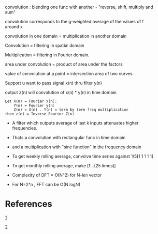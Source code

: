 
convolution : blending one func with another - "reverse, shift, multiply and sum"

convolution corresponds to the g-weighted average of the values of f around x

convolution in one domain = multiplication in another domain

Convolution = filtering in spatial domain

Multiplication = filtering in Fourier domain.

area under convolution = product of area under the factors

value of convolution at a point = intersection area of two curves

Support u want to pass signal x(n) thru filter y(n)

output z(n) will convolution of x(n) * y(n) in time domain

```
Let X(n) = Fourier x(n); 
    Y(n) = Fourier y(n)
    Z(n) = X(n) . Y(n) = term by term freq multiplication
then z(n) = Inverse Fourier Z(n) 
```

* A filter which outputs average of last k inputs attenuates higher frequencies.  
* Thats a convolution with rectangular func in time domain
* and a multiplication with "sinc function" in the frequency domain

* To get weekly rolling average, convolve time series against 1/5[1 1 1 1 1]
* To get monthly rolling average, make [1...(25 times)]

* Complexity of DFT = O(N^2) for N-len vector
* For N=2^n , FFT can be O(N.logN)

# References

[1](http://dsp.stackexchange.com/questions/9751/why-convolution-is-required-or-what-is-the-philosophy-behind-convolution?lq=1)

[2](http://dsp.stackexchange.com/questions/10453/how-are-two-signals-multiplied-and-how-is-it-different-from-convolving-two-sign)
